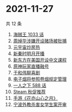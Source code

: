 # 2021-11-27

共 12 条

<!-- BEGIN -->
<!-- 最后更新时间 Sat Nov 27 2021 01:19:13 GMT+0800 (China Standard Time) -->

1. [海贼王 1033 话](https://www.zhihu.com/search?q=海贼王)
1. [周焯华涉嫌开设赌场被批捕](https://www.zhihu.com/search?q=周焯华)
1. [元宇宙炒房热](https://www.zhihu.com/search?q=元宇宙)
1. [新秦时明月开播](https://www.zhihu.com/search?q=新秦时明月)
1. [新东方在美国开设中文课程](https://www.zhihu.com/search?q=新东方)
1. [原神玩家直播融号](https://www.zhihu.com/search?q=原神)
1. [于和伟聊喜剧](https://www.zhihu.com/search?q=一年一度喜剧大赛)
1. [电子烟将参照卷烟规定管理](https://www.zhihu.com/search?q=电子烟)
1. [一人之下 588 话](https://www.zhihu.com/search?q=一人之下)
1. [Steam 秋促推荐](https://www.zhihu.com/search?q=steam)
1. [手游《花亦山心之月》](https://www.zhihu.com/search?q=花亦山心之月)
1. [宁波外教杀害女学生案开审](https://www.zhihu.com/search?q=宁波外教)

<!-- END -->
